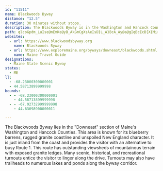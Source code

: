 ```yaml
---
id: "11511"
name: Blackwoods Byway
distance: "12.5"
duration: 30 minutes without stops.
description: The Blackwoods Byway is in the Washington and Hancock Counties. It is just inland from the coast and has access to bodies of water.
path: qlcoGpdm_LuIse@mEmKe@yB_AkGmCgXsAeIsD}L_A}BcA_Ay@a@gIqBcEcB{X{Mir@qYaCwA{EiEgDmEqByDaA_CoA_EwHe[}Gw[_P{o@mByG_EeMsK}YsOed@w@kBsCoJ_AsDq@aDu@eEsAyJyBwS[aFs@oU}@iEkCkGw@aC[_ByFqb@e@gCGs@?_Yt@kJOoEYsBoCuINwEzB{D|@sE?cU\uIx@yIPoGXeE|@_EnCeKbBmLBe@IsAcB{IIgDb@oOSwBuAsDIa@?yAHc@dAwBnB_C`BsDjBeDb@yAv@eE\sCLuB^yBx@gCxBwDr@aBb@uAJ_AHkBCqA_@iD[sAM}B?{B`@mEFkGBoDSgQRwOT{Bb@eD~BsHzIwWj@gChJcNlEyF|EgFbG_GnO{PpCoF`F{MpA{Cx@sCp@_DdDcTf@mCx@yCzCqItAcGbEqVjEwXxDuTx@uDNkABy@?_DYmFNkDXiB|EoSz@sERmBHsCAgBMqBi@oD}A_Ee@}@iByBmB{AyAmBoBqDs@cBsB_Hi@aCu@qEYoE_AyHs@gCwB{Fa@eEDyCXgA~BmFb@yATeDBcLFmIE_BEaAWmAWqBy@uIm@gNLq\NaJdBiOHyDKgBcAyHOaBEaC?sLi@ma@XoWI_BmB_IYoBKmDHwDToExAcTrCel@|@uJnCuQxAwKh@mBn@cBfFaIt@iCx@kD|AsHNsANuEc@cVBiHf@mMz@sKz@iNf@_F^mCbDmH`QkSlCsD~@qBf@uAbCoM
websites:
  - url: https://www.blackwoodsbyway.org
    name: Blackwoods Byway
  - url: https://www.exploremaine.org/byways/downeast/blackwoods.shtml
    name: Maine Travel Guide
designations:
  - Maine State Scenic Byway
states:
  - ME
ll:
  - -68.23000300000001
  - 44.58713899999998
bounds:
  - - -68.23000300000001
    - 44.58713899999998
  - - -67.92732999999998
    - 44.63098900000011

---
```


The Blackwoods Byway lies in the "Downeast" section of Maine's Washington and Hancock Counties. This area is known for its blueberry barrens, rugged granite coastline and unspoiled New England character. It is just inland from the coast and provides the visitor with an alternative to busy Route 1. This route has outstanding viewsheds of mountainous terrain with exposed granite ledges. Many scenic, historical, and recreational turnouts entice the visitor to linger along the drive. Turnouts may also have trailheads to numerous lakes and ponds along the byway corridor.
